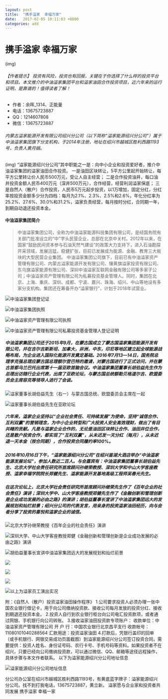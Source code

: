 ```yaml
---
layout: post
title:  "携手溢家  幸福万家"
date:   2017-02-05 10:11:03 +0800
categories: add
---
```

# 携手溢家  幸福万家
(img)

###### 【作者提示】 投资有风险，投资也有回报，关键在于你选择了什么样的投资平台和项目。本文推介的中油溢家集团平台和溢家油田合作投资项目，近六年来的运行证明，是靠谱的！值得读者了解！

* 作者：余晖_1314、正能量
* 电话：13675723887
* QQ：1214607808
* 微信：13675723887

###### 内蒙古溢家能源开发有限公司绍兴分公司（以下简称“溢家能源绍兴分公司”）属于中油溢家集团旗下分支机构，于2014年注册，地址在绍兴市越城区胜利西路1193号，负责人黄月娟。

(img)
“溢家能源绍兴分公司”其中职能之一是：向中小企业和投资爱好者，推介中油溢家集团的溢家油田合作投资。
一是油田区块转让，5平方公里起开始转让，每平方公里转让价人民币500万元，受让人自主经营；
二是合作投资油井，每口油井投资金额人民币400万元（深井500万元），合作经营，经营利润溢家保底；
三是自然人（散户）合作投资，人民币5万元起步投资，以1万增加，固定分红，分红率按投资金额多少分为四档：每月为2.1%、2.3%、2.5%和2.6%，年化分红率为25.2%、27.6%、30.0%和31.2%，溢家负责经营，每月按时分红，合同期一年，到期自动退还投资本金。


#### 中油溢家集团简介
> 中油溢家集团公司，全称为中油溢家能源科技集团有限公司，是经国务院有关部门批准设立的“中”字头民营企业，总部在北京中关村。2012年以来，在国家“鼓励民间资本参与石油天然气建设”的政策大力支持下，进入石油勘探开采领域，发展迅猛，稳健扩张，目前已发展成为能源、金融、教育三大板块的大型民营企业集团。
中油溢家集团公司旗下，目前已有中油溢家资产管理有限公司、内蒙古溢家能源开发有限公司、镶黄旗溢家投资有限公司、东乌旗溢家能源有限公司、深圳中油溢家互联网金融有限公司等多家子公司；中油溢家资产管理有限公司为私募投资基金管理人。同时，集团在北京、上海、重庆、深圳、成都、宁波、嘉兴、珠海、绍兴、中山等地设有多家分支机构。集团还在筹备开办“溢家银行”，计划于2018年试营业。

![中油溢家集团登记证
](http://upload-images.jianshu.io/upload_images/2973308-1ab27afa43d1d828.jpg?imageMogr2/auto-orient/strip%7CimageView2/2/w/1240)



![中油溢家集团执照](http://upload-images.jianshu.io/upload_images/2973308-f49f4beb8a75f27c.jpg?imageMogr2/auto-orient/strip%7CimageView2/2/w/1240)


![中油溢家资产管理有限公司执照](http://upload-images.jianshu.io/upload_images/2973308-ccc466f0a42dcbc6.jpg?imageMogr2/auto-orient/strip%7CimageView2/2/w/1240)


![中油溢家资产管理有限公司私募投资基金管理人登记证明](http://upload-images.jianshu.io/upload_images/2973308-82dd350b117afc98.jpg?imageMogr2/auto-orient/strip%7CimageView2/2/w/1240)

##### 中油溢家集团公司还于2015年9月，在蒙古国成立了蒙古国溢家集团能源开发有限公司，并在吉尔吉斯斯坦、加拿大，非洲，中东，印尼等地区建立起全球能源战略布局，为企业进入国际化能源开发奠定基础。2016年7月13—14日，国务院总理李克强总理应蒙古国总理额尔登巴特的邀请，对蒙古国进行了正式访问，并在蒙古首都乌兰巴托出席第十一届亚欧首脑会议。中油溢家集团董事长胡伯益先生作为总理出访随行企业代表，出席了亚欧论坛，与蒙古国总统额勒贝格道尔吉、欧盟委员会主席容克等领导人进行了会谈。


![溢家董事长胡伯益先生（右一）与蒙古国总统、欧盟委员会主席在一起](http://upload-images.jianshu.io/upload_images/2973308-53062db108fc5a24.jpg?imageMogr2/auto-orient/strip%7CimageView2/2/w/1240)


![溢家董事长胡伯益先生在亚欧论坛](http://upload-images.jianshu.io/upload_images/2973308-994f51cec84e8336.jpg?imageMogr2/auto-orient/strip%7CimageView2/2/w/1240)

##### 六年来，溢家企业坚持以“企业社会责任、可持续发展”为使命，坚持“诚信合作、互利双赢”的营销理念，为中小企业转型和广大投资人安全高效理财，做出了有目共睹的贡献。凡是与溢家企业合作的，无论是油田区块转让合作、油田井位合作，还是散户投资合作，都实现了“互利双赢”，从未迟发一天分红（每月），从未迟退一天本金（按合同期），合作投资合同履约率100%。
##### 2016年10月16日下午，“溢家能源绍兴分公司”在绍兴鉴湖大酒店举办“中油溢家能源发展论坛”，参加人数近二百人。与会嘉宾有：中油溢家集团董事长胡伯益先生、北京大学社会责任研究所首席顾问孙继荣教授、深圳大学和中山大学客座教授、溢家幸福学院院长郑健先生、溢家能源开发基地高级工程师吴春光先生。
##### 在这次论坛上，北京大学社会责任研究所首席顾问孙继荣先生作了《百年企业的社会责任》演讲；深圳大学中、山大学客座教授郑健先生作了《金融创新和管理创新是企业成功发展的必由之路》的演讲；胡伯益董事长宣讲了中油溢家集团远大的发展规划和灿烂前景；绍兴分公司的代表发言，用亲身的投资溢家油田经历，向与会者分享了投资的喜悦和溢家企业的诚信。


![北京大学孙继荣教授《百年企业的社会责任》演讲](http://upload-images.jianshu.io/upload_images/2973308-e744016602bbef43.jpg?imageMogr2/auto-orient/strip%7CimageView2/2/w/1240)


![深圳大学、中山大学客座教授郑健《金融创新和管理创新是企业成功发展的必由之路》演讲](http://upload-images.jianshu.io/upload_images/2973308-7ac8d7a12242994d.jpg?imageMogr2/auto-orient/strip%7CimageView2/2/w/1240)


![胡伯益董事长宣讲中油溢家集团远大的发展规划和灿烂前景](http://upload-images.jianshu.io/upload_images/2973308-6d56e848d1b25b56.jpg?imageMogr2/auto-orient/strip%7CimageView2/2/w/1240)


![](http://upload-images.jianshu.io/upload_images/2973308-4f60bbdf2634125d.jpg?imageMogr2/auto-orient/strip%7CimageView2/2/w/1240)


![](http://upload-images.jianshu.io/upload_images/2973308-9aeadde1d4c1521a.jpg?imageMogr2/auto-orient/strip%7CimageView2/2/w/1240)


![](http://upload-images.jianshu.io/upload_images/2973308-a323f2e6481f9c15.jpg?imageMogr2/auto-orient/strip%7CimageView2/2/w/1240)


![以上为溢家员工演出实况](http://upload-images.jianshu.io/upload_images/2973308-f055a35821b569b6.jpg?imageMogr2/auto-orient/strip%7CimageView2/2/w/1240)

附：《自然人（散户）投资溢家油田操作程序》
1.公司要求投资人必须办理一张中国农业银行借记卡，用于向公司缴纳投资款、接收公司每月发放的投资分红、接收到期退还投资本金。
2.投资人自行到农业银行柜台向公司电汇投资款项，或者通过网银、手机银行向公司转账。
3.接收溢家油田投资款专项账户：
收款单位：中油溢家资产管理有限公司
开 户 行：中国农业银行北京昌平支行
收款帐号：11080101040288564
汇款用途：投资溢家油田
4.打款后，凭银行盖印的回单（或手机银行、网银交易成功页面截图）到溢家能源绍兴分公司签订投资合同，需要提供：投资人姓名、身份证号码、农行卡号、手机号码等资料。如果投资者不在绍兴，只要已经向公司缴纳投资款，可以通过微信、QQ、邮箱等途径远程操作，具体步骤与本文作者联系。
以下为溢家能源绍兴分公司地址信息


![溢家能源绍兴分公司地址信息](http://upload-images.jianshu.io/upload_images/2973308-42d48ce7a30a3af0.png?imageMogr2/auto-orient/strip%7CimageView2/2/w/1240)

分公司办公室在绍兴市越城区胜利西路1193号，有黄底蓝字牌子：溢家能源绍兴分公司。找不到打我电话，13675723887，黄立新。
溢家愿与企业家和投资者共同发展
携手溢家 幸福一家
